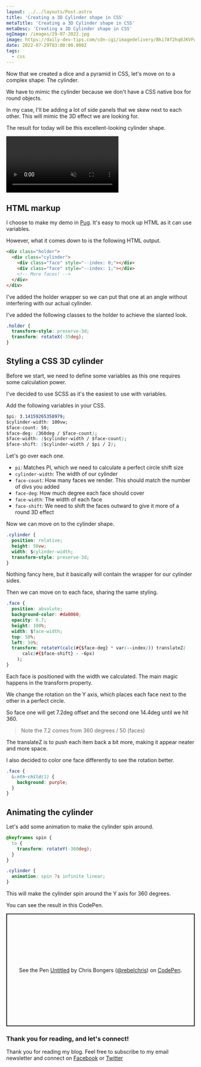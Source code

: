 ```yaml
---
layout: ../../layouts/Post.astro
title: 'Creating a 3D Cylinder shape in CSS'
metaTitle: 'Creating a 3D Cylinder shape in CSS'
metaDesc: 'Creating a 3D Cylinder shape in CSS'
ogImage: /images/29-07-2022.jpg
image: https://daily-dev-tips.com/cdn-cgi/imagedelivery/Bki7Af2hq0JKVFw1XYYMQg/83db691f-b950-48ac-ac73-32bae89d4800
date: 2022-07-29T03:00:00.000Z
tags:
  - css
---
```


Now that we created a dice and a pyramid in CSS, let's move on to a complex shape: The cylinder.

We have to mimic the cylinder because we don't have a CSS native box for round objects.

In my case, I'll be adding a lot of side panels that we skew next to each other.
This will mimic the 3D effect we are looking for.

The result for today will be this excellent-looking cylinder shape.

<!-- ![Creating a 3D Cylinder shape in CSS](https://dev-to-uploads.s3.amazonaws.com/uploads/articles/buifd5l4ex57zcfgsjew.gif) -->
<video autoplay loop muted playsinline>
  <source src="https://res.cloudinary.com/daily-dev-tips/video/upload/v1658213880/cylinder_ihos6q.webm" type="video/webm" />
  <source src="https://res.cloudinary.com/daily-dev-tips/video/upload/v1658213880/cylinder_rxbeze.mp4" type="video/mp4" />
</video>

## HTML markup

I choose to make my demo in [Pug](https://pugjs.org/api/getting-started.html). It's easy to mock up HTML as it can use variables.

However, what it comes down to is the following HTML output.

```html
<div class="holder">
  <div class="cylinder">
    <div class="face" style="--index: 0;"></div>
    <div class="face" style="--index: 1;"></div>
    <!-- More faces! -->
  </div>
</div>
```

I've added the holder wrapper so we can put that one at an angle without interfering with our actual cylinder.

I've added the following classes to the holder to achieve the slanted look.

```css
.holder {
  transform-style: preserve-3d;
  transform: rotateX(-35deg);
}
```

## Styling a CSS 3D cylinder

Before we start, we need to define some variables as this one requires some calculation power.

I've decided to use SCSS as it's the easiest to use with variables.

Add the following variables in your CSS.

```css
$pi: 3.14159265358979;
$cylinder-width: 100vw;
$face-count: 50;
$face-deg: (360deg / $face-count);
$face-width: ($cylinder-width / $face-count);
$face-shift: ($cylinder-width / $pi / 2);
```

Let's go over each one.

- `pi`: Matches PI, which we need to calculate a perfect circle shift size
- `cylinder-width`: The width of our cylinder
- `face-count`: How many faces we render. This should match the number of divs you added
- `face-deg`: How much degree each face should cover
- `face-width`: The width of each face
- `face-shift`: We need to shift the faces outward to give it more of a round 3D effect

Now we can move on to the cylinder shape.

```css
.cylinder {
  position: relative;
  height: 50vw;
  width: $cylinder-width;
  transform-style: preserve-3d;
}
```

Nothing fancy here, but it basically will contain the wrapper for our cylinder sides.

Then we can move on to each face, sharing the same styling.

```css
.face {
  position: absolute;
  background-color: #da0060;
  opacity: 0.7;
  height: 100%;
  width: $face-width;
  top: 50%;
  left: 50%;
  transform: rotateY(calc(#{$face-deg} * var(--index))) translateZ(
      calc(#{$face-shift} - -6px)
    );
}
```

Each face is positioned with the width we calculated.
The main magic happens in the transform property.

We change the rotation on the Y axis, which places each face next to the other in a perfect circle.

So face one will get 7.2deg offset and the second one 14.4deg until we hit 360.

> Note the 7.2 comes from 360 degrees / 50 (faces)

The translateZ is to push each item back a bit more, making it appear neater and more space.

I also decided to color one face differently to see the rotation better.

```css
.face {
  &:nth-child(1) {
    background: purple;
  }
}
```

## Animating the cylinder

Let's add some animation to make the cylinder spin around.

```css
@keyframes spin {
  to {
    transform: rotateY(-360deg);
  }
}

.cylinder {
  animation: spin 7s infinite linear;
}
```

This will make the cylinder spin around the Y axis for 360 degrees.

You can see the result in this CodePen.

<p class="codepen" data-height="300" data-default-tab="js,result" data-slug-hash="vYRxZLP" data-user="rebelchris" style="height: 300px; box-sizing: border-box; display: flex; align-items: center; justify-content: center; border: 2px solid; margin: 1em 0; padding: 1em;">
  <span>See the Pen <a href="https://codepen.io/rebelchris/pen/vYRxZLP">
  Untitled</a> by Chris Bongers (<a href="https://codepen.io/rebelchris">@rebelchris</a>)
  on <a href="https://codepen.io">CodePen</a>.</span>
</p>
<script async defer src="https://cpwebassets.codepen.io/assets/embed/ei.js"></script>

### Thank you for reading, and let's connect!

Thank you for reading my blog. Feel free to subscribe to my email newsletter and connect on [Facebook](https://www.facebook.com/DailyDevTipsBlog) or [Twitter](https://twitter.com/DailyDevTips1)
